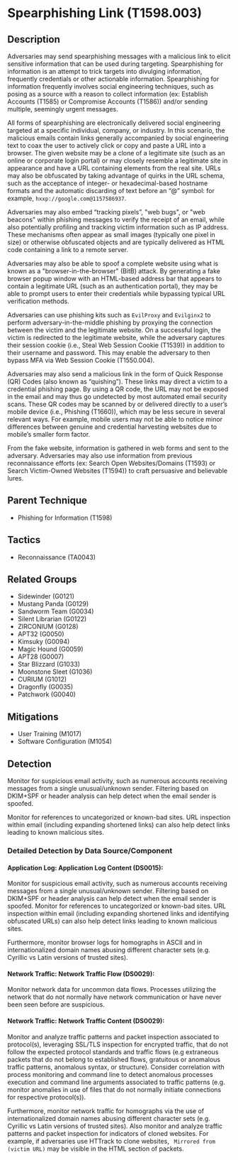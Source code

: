 # Spearphishing Link (T1598.003)

## Description
Adversaries may send spearphishing messages with a malicious link to elicit sensitive information that can be used during targeting. Spearphishing for information is an attempt to trick targets into divulging information, frequently credentials or other actionable information. Spearphishing for information frequently involves social engineering techniques, such as posing as a source with a reason to collect information (ex: Establish Accounts (T1585) or Compromise Accounts (T1586)) and/or sending multiple, seemingly urgent messages.

All forms of spearphishing are electronically delivered social engineering targeted at a specific individual, company, or industry. In this scenario, the malicious emails contain links generally accompanied by social engineering text to coax the user to actively click or copy and paste a URL into a browser. The given website may be a clone of a legitimate site (such as an online or corporate login portal) or may closely resemble a legitimate site in appearance and have a URL containing elements from the real site. URLs may also be obfuscated by taking advantage of quirks in the URL schema, such as the acceptance of integer- or hexadecimal-based hostname formats and the automatic discarding of text before an “@” symbol: for example, `hxxp://google.com@1157586937`.

Adversaries may also embed “tracking pixels”, "web bugs", or "web beacons" within phishing messages to verify the receipt of an email, while also potentially profiling and tracking victim information such as IP address.  These mechanisms often appear as small images (typically one pixel in size) or otherwise obfuscated objects and are typically delivered as HTML code containing a link to a remote server. 

Adversaries may also be able to spoof a complete website using what is known as a "browser-in-the-browser" (BitB) attack. By generating a fake browser popup window with an HTML-based address bar that appears to contain a legitimate URL (such as an authentication portal), they may be able to prompt users to enter their credentials while bypassing typical URL verification methods.

Adversaries can use phishing kits such as `EvilProxy` and `Evilginx2` to perform adversary-in-the-middle phishing by proxying the connection between the victim and the legitimate website. On a successful login, the victim is redirected to the legitimate website, while the adversary captures their session cookie (i.e., Steal Web Session Cookie (T1539)) in addition to their username and password. This may enable the adversary to then bypass MFA via Web Session Cookie (T1550.004).

Adversaries may also send a malicious link in the form of Quick Response (QR) Codes (also known as “quishing”). These links may direct a victim to a credential phishing page. By using a QR code, the URL may not be exposed in the email and may thus go undetected by most automated email security scans. These QR codes may be scanned by or delivered directly  to a user’s mobile device (i.e., Phishing (T1660)), which may be less secure in several relevant ways. For example, mobile users may not be able to notice minor differences between genuine and credential harvesting websites due to mobile’s smaller form factor.

From the fake website, information is gathered in web forms and sent to the adversary. Adversaries may also use information from previous reconnaissance efforts (ex: Search Open Websites/Domains (T1593) or Search Victim-Owned Websites (T1594)) to craft persuasive and believable lures.

## Parent Technique
- Phishing for Information (T1598)

## Tactics
- Reconnaissance (TA0043)

## Related Groups
- Sidewinder (G0121)
- Mustang Panda (G0129)
- Sandworm Team (G0034)
- Silent Librarian (G0122)
- ZIRCONIUM (G0128)
- APT32 (G0050)
- Kimsuky (G0094)
- Magic Hound (G0059)
- APT28 (G0007)
- Star Blizzard (G1033)
- Moonstone Sleet (G1036)
- CURIUM (G1012)
- Dragonfly (G0035)
- Patchwork (G0040)

## Mitigations
- User Training (M1017)
- Software Configuration (M1054)

## Detection
Monitor for suspicious email activity, such as numerous accounts receiving messages from a single unusual/unknown sender. Filtering based on DKIM+SPF or header analysis can help detect when the email sender is spoofed.

Monitor for references to uncategorized or known-bad sites. URL inspection within email (including expanding shortened links) can also help detect links leading to known malicious sites.

### Detailed Detection by Data Source/Component
#### Application Log: Application Log Content (DS0015): 
Monitor for suspicious email activity, such as numerous accounts receiving messages from a single unusual/unknown sender. Filtering based on DKIM+SPF or header analysis can help detect when the email sender is spoofed. Monitor for references to uncategorized or known-bad sites. URL inspection within email (including expanding shortened links and identifying obfuscated URLs) can also help detect links leading to known malicious sites.

Furthermore, monitor browser logs for homographs in ASCII and in internationalized domain names abusing different character sets (e.g. Cyrillic vs Latin versions of trusted sites).

#### Network Traffic: Network Traffic Flow (DS0029): 
Monitor network data for uncommon data flows. Processes utilizing the network that do not normally have network communication or have never been seen before are suspicious.

#### Network Traffic: Network Traffic Content (DS0029): 
Monitor and analyze traffic patterns and packet inspection associated to protocol(s), leveraging SSL/TLS inspection for encrypted traffic, that do not follow the expected protocol standards and traffic flows (e.g extraneous packets that do not belong to established flows, gratuitous or anomalous traffic patterns, anomalous syntax, or structure). Consider correlation with process monitoring and command line to detect anomalous processes execution and command line arguments associated to traffic patterns (e.g. monitor anomalies in use of files that do not normally initiate connections for respective protocol(s)).

Furthermore, monitor network traffic for homographs via the use of internationalized domain names abusing different character sets (e.g. Cyrillic vs Latin versions of trusted sites). Also monitor and analyze traffic patterns and packet inspection for indicators of cloned websites. For example, if adversaries use HTTrack to clone websites,  ``` Mirrored from (victim URL)``` may be visible in the HTML section of packets. 

